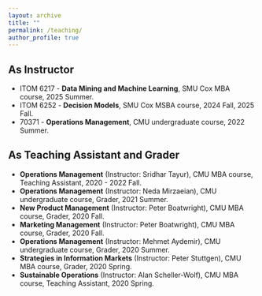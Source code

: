 ```yaml
---
layout: archive
title: ""
permalink: /teaching/
author_profile: true
---
```

## As Instructor

- ITOM 6217 - __Data Mining and Machine Learning__, SMU Cox MBA course, 2025 Summer.
- ITOM 6252 - __Decision Models__, SMU Cox MSBA course, 2024 Fall, 2025 Fall.  
- 70371 - __Operations Management__, CMU undergraduate course, 2022 Summer.

## As Teaching Assistant and Grader

- __Operations Management__ (Instructor: Sridhar Tayur), CMU MBA course, Teaching Assistant, 2020 - 2022 Fall.
- __Operations Management__ (Instructor: Neda Mirzaeian), CMU undergraduate course, Grader, 2021 Summer.
- __New Product Management__ (Instructor: Peter Boatwright), CMU MBA course, Grader, 2020 Fall.
- __Marketing Management__ (Instructor: Peter Boatwright), CMU MBA course, Grader, 2020 Fall.
- __Operations Management__ (Instructor: Mehmet Aydemir), CMU undergraduate course, Grader, 2020 Summer.
- __Strategies in Information Markets__ (Instructor: Peter Stuttgen), CMU MBA course, Grader, 2020 Spring.
- __Sustainable Operations__ (Instructor: Alan Scheller-Wolf), CMU MBA course, Teaching Assistant, 2020 Spring.